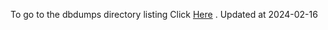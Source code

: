 To go to the dbdumps directory listing Click [Here](https://ipfs.io/ipfs/bafkreidxwgrxiziswhmipxxu4ki5ahiqtsiwlquaawndl5drygdojvuosi) . Updated at 2024-02-16